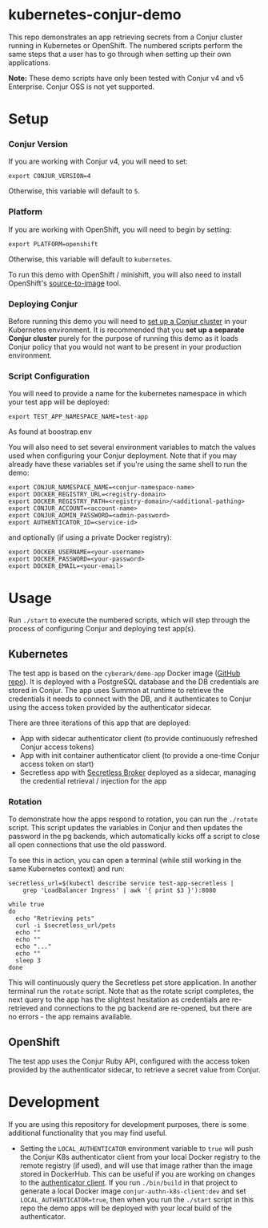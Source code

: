 # kubernetes-conjur-demo

This repo demonstrates an app retrieving secrets from a Conjur cluster running
in Kubernetes or OpenShift. The numbered scripts perform the same steps that a
user has to go through when setting up their own applications.

**Note:** These demo scripts have only been tested with Conjur v4 and v5
Enterprise. Conjur OSS is not yet supported.

# Setup

### Conjur Version

If you are working with Conjur v4, you will need to set:

```
export CONJUR_VERSION=4
```

Otherwise, this variable will default to `5`.

### Platform

If you are working with OpenShift, you will need to begin by setting:

```
export PLATFORM=openshift
```

Otherwise, this variable will default to `kubernetes`.

To run this demo with OpenShift / minishift, you will also need to install
OpenShift's [source-to-image](https://github.com/openshift/source-to-image) tool.

### Deploying Conjur

Before running this demo you will need to [set up a Conjur cluster](https://github.com/cyberark/kubernetes-conjur-deploy)
in your Kubernetes environment. It is recommended that you **set up a separate
Conjur cluster** purely for the purpose of running this demo as it loads Conjur
policy that you would not want to be present in your production environment.

### Script Configuration

You will need to provide a name for the kubernetes namespace in which your test app
will be deployed:

```
export TEST_APP_NAMESPACE_NAME=test-app
```
As found at boostrap.env

You will also need to set several environment variables to match the values used
when configuring your Conjur deployment. Note that if you may already have these
variables set if you're using the same shell to run the demo:

```
export CONJUR_NAMESPACE_NAME=<conjur-namespace-name>
export DOCKER_REGISTRY_URL=<registry-domain>
export DOCKER_REGISTRY_PATH=<registry-domain>/<additional-pathing>
export CONJUR_ACCOUNT=<account-name>
export CONJUR_ADMIN_PASSWORD=<admin-password>
export AUTHENTICATOR_ID=<service-id>
```

and optionally (if using a private Docker registry):

```
export DOCKER_USERNAME=<your-username>
export DOCKER_PASSWORD=<your-password>
export DOCKER_EMAIL=<your-email>
```

# Usage
Run `./start` to execute the numbered scripts, which will step through the
process of configuring Conjur and deploying test app(s).

## Kubernetes
The test app is based on the `cyberark/demo-app` Docker image
([GitHub repo](https://github.com/conjurdemos/pet-store-demo)). It is deployed
with a PostgreSQL database and the DB credentials are stored in Conjur.
The app uses Summon at runtime to retrieve the credentials it needs to connect
with the DB, and it authenticates to Conjur using the access token provided by
the authenticator sidecar.

There are three iterations of this app that are deployed:
- App with sidecar authenticator client (to provide continuously refreshed Conjur access tokens)
- App with init container authenticator client (to provide a one-time Conjur access token on start)
- Secretless app with [Secretless Broker](https://github.com/cyberark/secretless-broker)
  deployed as a sidecar, managing the credential retrieval / injection for the app


### Rotation
To demonstrate how the apps respond to rotation, you can run the `./rotate` script.
This script updates the variables in Conjur and then updates the password in the
pg backends, which automatically kicks off a script to close all open connections
that use the old password.

To see this in action, you can open a terminal (while still working in the same
Kubernetes context) and run:
```
secretless_url=$(kubectl describe service test-app-secretless |
    grep 'LoadBalancer Ingress' | awk '{ print $3 }'):8080

while true
do
  echo "Retrieving pets"
  curl -i $secretless_url/pets
  echo ""
  echo ""
  echo "..."
  echo ""
  sleep 3
done
```
This will continuously query the Secretless pet store application. In another terminal
run the `rotate` script. Note that as the rotate script completes, the next query
to the app has the slightest hesitation as credentials are re-retrieved and
connections to the pg backend are re-opened, but there are no errors - the app remains
available.

## OpenShift
The test app uses the Conjur Ruby API, configured with the access token provided by the authenticator
sidecar, to retrieve a secret value from Conjur.

# Development

If you are using this repository for development purposes, there is some
additional functionality that you may find useful.

- Setting the `LOCAL_AUTHENTICATOR` environment variable to `true` will push
  the Conjur K8s authenticator client from your local Docker registry to the
  remote registry (if used), and will use that image rather than the image
  stored in DockerHub.
  This can be useful if you are working on changes to the [authenticator client](https://github.com/cyberark/conjur-authn-k8s-client).
  If you run `./bin/build` in that project to generate a local Docker image
  `conjur-authn-k8s-client:dev` and set `LOCAL_AUTHENTICATOR=true`, then when
  you run the `./start` script in this repo the demo apps will be deployed with
  your local build of the authenticator.
